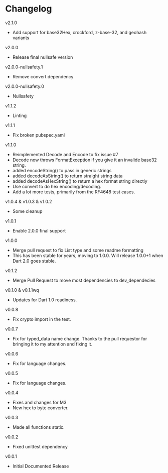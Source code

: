 # Changelog

v2.1.0

- Add support for base32Hex, crockford, z-base-32, and geohash variants

v2.0.0

- Release final nullsafe version
  
v2.0.0-nullsafety.1

- Remove convert dependency

v2.0.0-nullsafety.0

- Nullsafety

v1.1.2

- Linting

v1.1.1

- Fix broken pubspec.yaml

v1.1.0

- Reimplemented Decode and Encode to fix issue #7
- Decode now throws FormatException if you give it an invalide base32 string.
- added encodeString() to pass in generic strings
- added decodeAsString() to return straight string data
- added decodeAsHexString() to return a hex format string directly
- Use convert to do hex encoding/decoding.
- Add a lot more tests, primarily from the RF4648 test cases.

v1.0.4 & v1.0.3 & v1.0.2

- Some cleanup

v1.0.1

- Enable 2.0.0 final support

v1.0.0

- Merge pull request to fix List type and some readme formatting
- This has been stable for years, moving to 1.0.0. Will release 1.0.0+1 when Dart 2.0 goes stable.

v0.1.2

- Merge Pull Request to move most dependencies to dev_dependecies

v0.1.0 & v0.1.1wq

- Updates for Dart 1.0 readiness.

v0.0.8

- Fix crypto import in the test.

v0.0.7

- Fix for typed_data name change. Thanks to the pull requestor for bringing it to my attention and fixing it.

v0.0.6

- Fix for language changes.

v0.0.5

- Fix for language changes.

v0.0.4

- Fixes and changes for M3
- New hex to byte converter.

v0.0.3

- Made all functions static.

v0.0.2

- Fixed unittest dependency

v0.0.1

- Initial Documented Release
